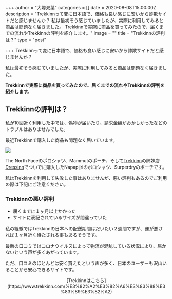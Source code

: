 +++
author = "大塚双葉"
categories = []
date = 2020-08-08T15:00:00Z
description = "Trekkinnって変に日本語で、価格も良い感じに安いから詐欺サイトだと感じませんか？  私は最初そう感じていましたが、実際に利用してみると商品は問題なく届きました。  Trekkinnで実際に商品を買ってみたので、届くまでの流れやTrekkinnの評判を紹介します。"
image = ""
title = "Trekkinnの評判は？"
type = "post"

+++
Trekkinnって変に日本語で、価格も良い感じに安いから詐欺サイトだと感じませんか？

私は最初そう感じていましたが、実際に利用してみると商品は問題なく届きました。

**Trekkinnで実際に商品を買ってみたので、届くまでの流れやTrekkinnの評判を紹介します。**

## Trekkinnの評判は？

私が10回近く利用した中では、偽物が届いたり、請求金額がおかしかったなどのトラブルはありませんでした。

最近Trekkinnで購入した商品も問題なく届いています。

![](https://res.cloudinary.com/dvcerylas/image/upload/c_scale,w_1000/v1596957243/trekkinn_accept_nihalm.jpg)

The North Faceのポロシャツ、Mammutのポーチ、そして[Trekkinn](https://www.trekkinn.com/%E3%82%A2%E3%82%A6%E3%83%88%E3%83%89%E3%82%A2)の姉妹店[Dressinn](https://www.dressinn.com/%E3%83%95%E3%82%A1%E3%83%83%E3%82%B7%E3%83%A7%E3%83%B3 "Dressinn")でついでに購入したNapapijriのポロシャツ、Surperdryのポーチです。

私はTrekkinnを利用して失敗した事はありませんが、悪い評判もあるのでご利用の際は下記にご注意ください。

### Trekkinnの悪い評判

* 届くまでに１ヶ月以上かかった
* サイトに表記されているサイズが間違っていた

私の経験ではTrekkinnの日本への配送期間はだいたい２週間ですが、運が悪ければ１ヶ月近く待たされる事もあるそうです。

最新の口コミではコロナウイルスによって物流が混乱している状況により、届かないという声が多くあがっています。

ただ、口コミのほとんどは安く買えたという声が多く、日本のユーザーも沢山いることから安心できるサイトです。

<div style="text-align:center;"> [Trekkinnはこちら](https://www.trekkinn.com/%E3%82%A2%E3%82%A6%E3%83%88%E3%83%89%E3%82%A2) </div>